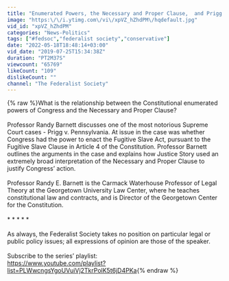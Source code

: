 ```yaml
---
title: "Enumerated Powers, the Necessary and Proper Clause,  and Prigg v. Pennsylvania [No. 86]"
image: "https:\/\/i.ytimg.com\/vi\/xpVZ_hZhdPM\/hqdefault.jpg"
vid_id: "xpVZ_hZhdPM"
categories: "News-Politics"
tags: ["#fedsoc","federalist society","conservative"]
date: "2022-05-18T18:48:14+03:00"
vid_date: "2019-07-25T15:34:38Z"
duration: "PT2M37S"
viewcount: "65769"
likeCount: "109"
dislikeCount: ""
channel: "The Federalist Society"
---
```

{% raw %}What is the relationship between the Constitutional enumerated powers of Congress and the Necessary and Proper Clause?<br /><br />Professor Randy Barnett discusses one of the most notorious Supreme Court cases - Prigg v. Pennsylvania.  At issue in the case was whether Congress had the power to enact the Fugitive Slave Act, pursuant to the Fugitive Slave Clause in Article 4 of the Constitution.  Professor Barnett outlines the arguments in the case and explains how Justice Story used an extremely broad interpretation of the Necessary and Proper Clause to justify Congress’ action.<br /><br />Professor Randy E. Barnett is the Carmack Waterhouse Professor of Legal Theory at the Georgetown University Law Center, where he teaches constitutional law and contracts, and is Director of the Georgetown Center for the Constitution. <br /><br />* * * * * <br /><br />As always, the Federalist Society takes no position on particular legal or public policy issues; all expressions of opinion are those of the speaker.<br /><br />Subscribe to the series’ playlist:<br /><a rel="nofollow" target="blank" href="https://www.youtube.com/playlist?list=PLWwcngsYgoUVuiVj2TkrPolK5t6jD4PKa">https://www.youtube.com/playlist?list=PLWwcngsYgoUVuiVj2TkrPolK5t6jD4PKa</a>{% endraw %}
